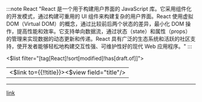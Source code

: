 :::note React
"React 是一个用于构建用户界面的 JavaScript 库。它采用组件化的开发模式，通过构建可重用的 UI 组件来构建复杂的用户界面。React 使用虚拟 DOM（Virtual DOM）的概念，通过比较前后两个状态的差异，最小化 DOM 操作，提高性能和效率。它支持单向数据流，通过状态（state）和属性（props）的管理来实现数据的动态更新和传递。React 具有广泛的生态系统和活跃的社区支持，使开发者能够轻松地构建交互性强、可维护性好的现代 Web 应用程序。"
:::

<table>
<$list filter="[tag[React]!sort[modified]!has[draft.of]]">
<tr>
<td class="p-2 bg-gray-200"> <$link to={{!!title}}><$view field="title"/></$link>
</td>
</tr>
</$list>
</table>


<hr>

[link]( https://www.bilibili.com/video/BV1G54y1o7RP/?p=2&spm_id_from=pageDriver&vd_source=d6afd7eedd9f9c940321c63f0a1539e3)